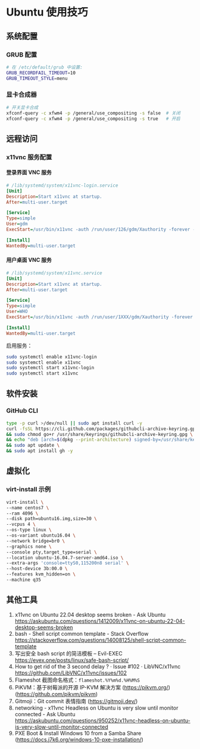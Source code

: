 # Ubuntu 使用技巧

## 系统配置

### GRUB 配置
```bash
# 在 /etc/default/grub 中设置:
GRUB_RECORDFAIL_TIMEOUT=10
GRUB_TIMEOUT_STYLE=menu
```

### 显卡合成器
```bash
# 开关显卡合成
xfconf-query -c xfwm4 -p /general/use_compositing -s false  # 关闭
xfconf-query -c xfwm4 -p /general/use_compositing -s true   # 开启
```

## 远程访问

### x11vnc 服务配置

#### 登录界面 VNC 服务
```ini
# /lib/systemd/system/x11vnc-login.service
[Unit]
Description=Start x11vnc at startup.
After=multi-user.target

[Service]
Type=simple
User=gdm
ExecStart=/usr/bin/x11vnc -auth /run/user/126/gdm/Xauthority -forever -loop -repeat -rfbauth /home/gdm/.vnc/passwd -rfbport 5902 -shared -display :0

[Install]
WantedBy=multi-user.target
```

#### 用户桌面 VNC 服务
```ini
# /lib/systemd/system/x11vnc.service
[Unit]
Description=Start x11vnc at startup.
After=multi-user.target

[Service]
Type=simple
User=WHO
ExecStart=/usr/bin/x11vnc -auth /run/user/1XXX/gdm/Xauthority -forever -loop -noxdamage -repeat -rfbauth /home/WHO/.vnc/passwd -rfbport 5900 -shared -xkb -display :1

[Install]
WantedBy=multi-user.target
```

启用服务：
```bash
sudo systemctl enable x11vnc-login
sudo systemctl enable x11vnc
sudo systemctl start x11vnc-login
sudo systemctl start x11vnc
```

## 软件安装

### GitHub CLI
```bash
type -p curl >/dev/null || sudo apt install curl -y
curl -fsSL https://cli.github.com/packages/githubcli-archive-keyring.gpg | sudo dd of=/usr/share/keyrings/githubcli-archive-keyring.gpg \
&& sudo chmod go+r /usr/share/keyrings/githubcli-archive-keyring.gpg \
&& echo "deb [arch=$(dpkg --print-architecture) signed-by=/usr/share/keyrings/githubcli-archive-keyring.gpg] https://cli.github.com/packages stable main" | sudo tee /etc/apt/sources.list.d/github-cli.list > /dev/null \
&& sudo apt update \
&& sudo apt install gh -y
```

## 虚拟化

### virt-install 示例
```bash
virt-install \
--name centos7 \
--ram 4096 \
--disk path=ubuntu16.img,size=30 \
--vcpus 4 \
--os-type linux \
--os-variant ubuntu16.04 \
--network bridge=br0 \
--graphics none \
--console pty,target_type=serial \
--location ubuntu-16.04.7-server-amd64.iso \
--extra-args 'console=ttyS0,115200n8 serial' \
--host-device 3b:00.0 \
--features kvm_hidden=on \
--machine q35
```

## 其他工具

1. x11vnc on Ubuntu 22.04 desktop seems broken - Ask Ubuntu https://askubuntu.com/questions/1412009/x11vnc-on-ubuntu-22-04-desktop-seems-broken
1. bash - Shell script common template - Stack Overflow https://stackoverflow.com/questions/14008125/shell-script-common-template
1. 写出安全 bash script 的简洁模板 – Evil-EXEC https://evex.one/posts/linux/safe-bash-script/
1. How to get rid of the 3 second delay ? · Issue #102 · LibVNC/x11vnc https://github.com/LibVNC/x11vnc/issues/102
1. Flameshot 截图命名格式：`flameshot.%Y%m%d.%H%M%S`
1. PiKVM：基于树莓派的开源 IP-KVM 解决方案 (https://pikvm.org/) (https://github.com/pikvm/pikvm)
1. Gitmoji：Git commit 表情指南 (https://gitmoji.dev/)
1. networking - x11vnc Headless on Ubuntu is very slow until monitor connected - Ask Ubuntu https://askubuntu.com/questions/950252/x11vnc-headless-on-ubuntu-is-very-slow-until-monitor-connected
1. PXE Boot & Install Windows 10 from a Samba Share (https://docs.j7k6.org/windows-10-pxe-installation/)